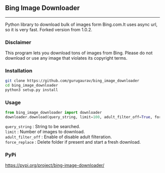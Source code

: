 
## Bing Image Downloader
<hr>

Python library to download bulk of images form Bing.com.It uses async url, so it is very fast. Forked version from 1.0.2.<br/>


### Disclaimer<br />

This program lets you download tons of images from Bing.
Please do not download or use any image that violates its copyright terms. 

### Installation <br />

```bash
git clone https://github.com/gurugaurav/bing_image_downloader
cd bing_image_downloader
python3 setup.py install
```

### Usage <br />
```python
from bing_image_downloader import downloader
downloader.download(query_string, limit=100, adult_filter_off=True, force_replace=False)
```

`query_string` : String to be searched.<br />
`limit` : Number of images to download.<br />
`adult_filter_off` : Enable of disable adult filteration.<br />
`force_replace` : Delete folder if present and start a fresh download.<br />





### PyPi <br />
https://pypi.org/project/bing-image-downloader/
  



